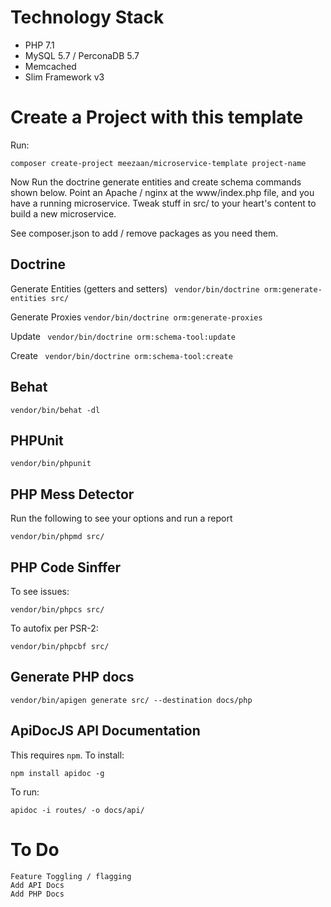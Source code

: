 
# Technology Stack

* PHP 7.1
* MySQL 5.7 / PerconaDB 5.7
* Memcached
* Slim Framework v3

# Create a Project with this template

Run:
```
composer create-project meezaan/microservice-template project-name
```

Now Run the doctrine generate entities and create schema commands shown below. Point an Apache / nginx at the www/index.php file, and you have a running microservice. Tweak stuff in src/ to your heart's content to build a new microservice.

See composer.json to add / remove packages as you need them.

## Doctrine
Generate Entities (getters and setters) ``` vendor/bin/doctrine orm:generate-entities src/```

Generate Proxies ``` vendor/bin/doctrine orm:generate-proxies ```

Update ``` vendor/bin/doctrine orm:schema-tool:update```

Create ``` vendor/bin/doctrine orm:schema-tool:create```

## Behat
```
vendor/bin/behat -dl
```

## PHPUnit
```
vendor/bin/phpunit
```

## PHP Mess Detector
Run the following to see your options and run a report
```
vendor/bin/phpmd src/
```

## PHP Code Sinffer
To see issues:
```
vendor/bin/phpcs src/
```

To autofix per PSR-2:
```
vendor/bin/phpcbf src/
```

## Generate PHP docs
```
vendor/bin/apigen generate src/ --destination docs/php
```

## ApiDocJS API Documentation
This requires ```npm```. To install:

```
npm install apidoc -g
```

To run:
```
apidoc -i routes/ -o docs/api/
```



# To Do

```
Feature Toggling / flagging
Add API Docs
Add PHP Docs
```
